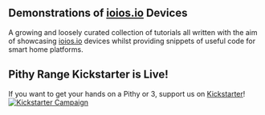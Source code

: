 ## Demonstrations of [ioios.io](https://ioios.io) Devices
A growing and loosely curated collection of tutorials all written with the aim of showcasing [ioios.io](https://ioios.io) devices whilst providing snippets of useful code for smart home platforms.

## Pithy Range Kickstarter is Live!
If you want to get your hands on a Pithy or 3, support us on [Kickstarter](https://www.kickstarter.com/projects/ioios/ioios-pithy-range-smart-home-controllers?ref=d4c31f)!<br>
[![Kickstarter Campaign](https://raw.githubusercontent.com/ioios-io/demos/main/PithyKS.jpeg)](https://www.kickstarter.com/projects/ioios/ioios-pithy-range-smart-home-controllers?ref=cqqjja "Support us on Kickstarter!")